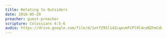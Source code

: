 ```yaml
---
title: Relating to Outsiders
date: 2016-05-29
preacher: guest-preacher
scripture: Colossians 4:5-6
audio: https://drive.google.com/file/d/1otfZ9Sl14ILqovmFCPl9l4ceNZhmCduk/view
---
```

